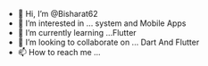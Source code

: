 - 👋 Hi, I’m @Bisharat62
- 👀 I’m interested in ... system and Mobile Apps 
- 🌱 I’m currently learning ...Flutter
- 💞️ I’m looking to collaborate on ... Dart And Flutter
- 📫 How to reach me ... 

<!---
Bisharat62/Bisharat62 is a ✨ special ✨ repository because its `README.md` (this file) appears on your GitHub profile.
You can click the Preview link to take a look at your changes.
--->
